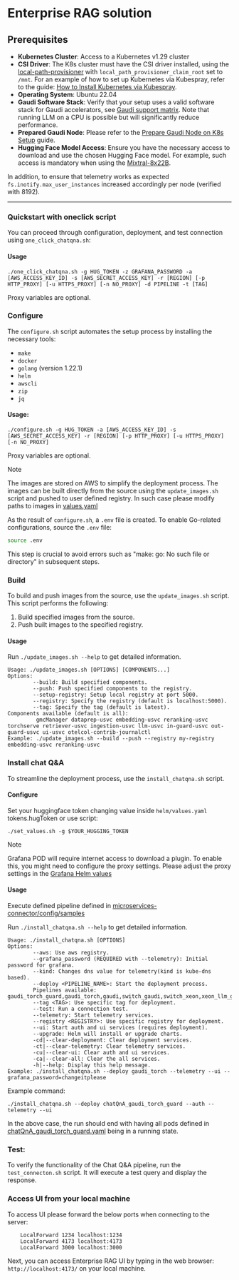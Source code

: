 # Enterprise RAG solution
## Prerequisites
- **Kubernetes Cluster**: Access to a Kubernetes v1.29 cluster
 - **CSI Driver**: The K8s cluster must have the CSI driver installed, using the [local-path-provisioner](https://github.com/rancher/local-path-provisioner) with `local_path_provisioner_claim_root` set to `/mnt`. For an example of how to set up Kubernetes via Kubespray, refer to the guide: [How to Install Kubernetes via Kubespray](../docs/install_kubernetes.md).
 - **Operating System**: Ubuntu 22.04
 - **Gaudi Software Stack**: Verify that your setup uses a valid software stack for Gaudi accelerators, see [Gaudi support matrix](https://docs.habana.ai/en/latest/Support_Matrix/Support_Matrix.html). Note that running LLM on a CPU is possible but will significantly reduce performance.
 - **Prepared Gaudi Node**: Please refer to the [Prepare Gaudi Node on K8s Setup](./microservices-connector/PREPARE_GAUDI.md) guide.
 - **Hugging Face Model Access**: Ensure you have the necessary access to download and use the chosen Hugging Face model. For example, such access is mandatory when using the [Mixtral-8x22B](https://huggingface.co/mistralai/Mixtral-8x22B-Instruct-v0.1).

In addition, to ensure that telemetry works as expected `fs.inotify.max_user_instances` increased accordingly per node (verified with 8192).

------------

### Quickstart with oneclick script

You can proceed through configuration, deployment, and test connection using `one_click_chatqna.sh`:

#### Usage
```
./one_click_chatqna.sh -g HUG_TOKEN -z GRAFANA_PASSWORD -a [AWS_ACCESS_KEY_ID] -s [AWS_SECRET_ACCESS_KEY] -r [REGION] [-p HTTP_PROXY] [-u HTTPS_PROXY] [-n NO_PROXY] -d PIPELINE -t [TAG]
```
Proxy variables are optional.

###  Configure
The `configure.sh` script automates the setup process by installing the necessary tools:

- `make`
- `docker`
- `golang` (version 1.22.1)
- `helm`
- `awscli`
- `zip`
- `jq`

#### Usage:
```
./configure.sh -g HUG_TOKEN -a [AWS_ACCESS_KEY_ID] -s [AWS_SECRET_ACCESS_KEY] -r [REGION] [-p HTTP_PROXY] [-u HTTPS_PROXY] [-n NO_PROXY]
```
Proxy variables are optional.
> [!NOTE]
> The images are stored on AWS to simplify the deployment process. The images can be built directly from the source using the `update_images.sh` script and pushed to user defined registry. In such case please modify paths to images in [values.yaml](./microservices-connector/helm/values.yaml)


As the result of `configure.sh`, a `.env` file is created. To enable Go-related configurations, source the `.env` file:

```sh
source .env
```

This step is crucial to avoid errors such as "make: go: No such file or directory" in subsequent steps.

### Build
To build and push images from the source, use the `update_images.sh` script. This script performs the following:
1. Build specified images from the source.
2. Push built images to the specified registry.

#### Usage
Run `./update_images.sh --help` to get detailed information.

```
Usage: ./update_images.sh [OPTIONS] [COMPONENTS...]
Options:
        --build: Build specified components.
        --push: Push specified components to the registry.
        --setup-registry: Setup local registry at port 5000.
        --registry: Specify the registry (default is localhost:5000).
        --tag: Specify the tag (default is latest).
Components available (default is all):
         gmcManager dataprep-usvc embedding-usvc reranking-usvc torchserve retriever-usvc ingestion-usvc llm-usvc in-guard-usvc out-guard-usvc ui-usvc otelcol-contrib-journalctl
Example: ./update_images.sh --build --push --registry my-registry embedding-usvc reranking-usvc
```

### Install chat Q&A
To streamline the deployment process, use the `install_chatqna.sh` script.

#### Configure

Set your huggingface token changing value inside `helm/values.yaml` tokens.hugToken or use script:

```
./set_values.sh -g $YOUR_HUGGING_TOKEN
```
> [!NOTE]
> Grafana POD will require internet access to download a plugin. To enable this, you might need to configure the proxy settings. Please adjust the proxy settings in the [Grafana Helm values](../telemetry/helm/values.yaml)

#### Usage

Execute defined pipeline defined in [microservices-connector/config/samples](./microservices-connector/config/samples/)

Run `./install_chatqna.sh --help` to get detailed information.
```
Usage: ./install_chatqna.sh [OPTIONS]
Options:
        --aws: Use aws registry.
        --grafana_password (REQUIRED with --telemetry): Initial password for grafana.
        --kind: Changes dns value for telemetry(kind is kube-dns based).
        --deploy <PIPELINE_NAME>: Start the deployment process.
        Pipelines available: gaudi_torch_guard,gaudi_torch,gaudi,switch_gaudi,switch_xeon,xeon_llm_guard,xeon_torch_llm_guard,xeon_torch,xeon
        --tag <TAG>: Use specific tag for deployment.
        --test: Run a connection test.
        --telemetry: Start telemetry services.
        --registry <REGISTRY>: Use specific registry for deployment.
        --ui: Start auth and ui services (requires deployment).
        --upgrade: Helm will install or upgrade charts.
        -cd|--clear-deployment: Clear deployment services.
        -ct|--clear-telemetry: Clear telemetry services.
        -cu|--clear-ui: Clear auth and ui services.
        -ca|--clear-all: Clear the all services.
        -h|--help: Display this help message.
Example: ./install_chatqna.sh --deploy gaudi_torch --telemetry --ui --grafana_password=changeitplease
```
Example command:
```
./install_chatqna.sh --deploy chatQnA_gaudi_torch_guard --auth --telemetry --ui
```

In the above case, the run should end with having all pods defined in [chatQnA_gaudi_torch_guard.yaml](./microservices-connector/config/samples/chatQnA_gaudi_torch.yaml) being in a running state.

### Test:
To verify the functionality of the Chat Q&A pipeline, run the `test_connecton.sh` script. It will execute a test query and display the response.

### Access UI from your local machine

To access UI please forward the below ports when connecting to the server:

```
    LocalForward 1234 localhost:1234
    LocalForward 4173 localhost:4173
    LocalForward 3000 localhost:3000
``` 

Next, you can access Enterprise RAG UI by typing in the web browser: `http://localhost:4173/` on your local machine.

